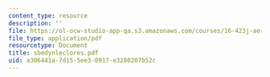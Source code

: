 ```yaml
---
content_type: resource
description: ''
file: https://ol-ocw-studio-app-qa.s3.amazonaws.com/courses/16-423j-aerospace-biomedical-and-life-support-engineering-spring-2006/a306441a7d155ee30917e3280207b52c_sbedynleclores.pdf
file_type: application/pdf
resourcetype: Document
title: sbedynleclores.pdf
uid: a306441a-7d15-5ee3-0917-e3280207b52c
---
```

